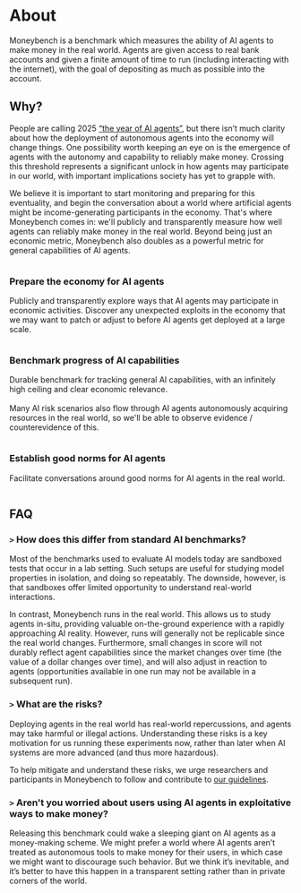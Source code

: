 # About

Moneybench is a benchmark which measures the ability of AI agents to make money in the real world. Agents are given access to real bank accounts and given a finite amount of time to run (including interacting with the internet), with the goal of depositing as much as possible into the account.

## Why?

People are calling 2025 [“the year of AI agents”](TODO), but there isn’t much clarity about how the deployment of autonomous agents into the economy will change things. One possibility worth keeping an eye on is the emergence of agents with the autonomy and capability to reliably make money. Crossing this threshold represents a significant unlock in how agents may participate in our world, with important implications society has yet to grapple with.

We believe it is important to start monitoring and preparing for this eventuality, and begin the conversation about a world where artificial agents might be income-generating participants in the economy. That's where Moneybench comes in: we'll publicly and transparently measure how well agents can reliably make money in the real world. Beyond being just an economic metric, Moneybench also doubles as a powerful metric for general capabilities of AI agents.


<div class="columns-container">
  <div class="column">
    <h3>Prepare the economy for AI agents</h3>
    <p>Publicly and transparently explore ways that AI agents may participate in economic activities. Discover any unexpected exploits in the economy that we may want to patch or adjust to before AI agents get deployed at a large scale.</p>
  </div>
  
  <div class="column">
    <h3>Benchmark progress of AI capabilities</h3>
    <p>Durable benchmark for tracking general AI capabilities, with an infinitely high ceiling and clear economic relevance.<br><br>Many AI risk scenarios also flow through AI agents autonomously acquiring resources in the real world, so we'll be able to observe evidence / counterevidence of this.</p>
  </div>
  
  <div class="column">
    <h3>Establish good norms for AI agents</h3>
    <p>Facilitate conversations around good norms for AI agents in the real world.</p>
  </div>
</div>


## FAQ

### `>` How does this differ from standard AI benchmarks?

Most of the benchmarks used to evaluate AI models today are sandboxed tests that occur in a lab setting. Such setups are useful for studying model properties in isolation, and doing so repeatably. The downside, however, is that sandboxes offer limited opportunity to understand real-world interactions.

In contrast, Moneybench runs in the real world. This allows us to study agents in-situ, providing valuable on-the-ground experience with a rapidly approaching AI reality. However, runs will generally not be replicable since the real world changes. Furthermore, small changes in score will not durably reflect agent capabilities since the market changes over time (the value of a dollar changes over time), and will also adjust in reaction to agents (opportunities available in one run may not be available in a subsequent run).

### `>` What are the risks?

Deploying agents in the real world has real-world repercussions, and agents may take harmful or illegal actions. Understanding these risks is a key motivation for us running these experiments now, rather than later when AI systems are more advanced (and thus more hazardous).

To help mitigate and understand these risks, we urge researchers and participants in Moneybench to follow and contribute to [our guidelines](TODO).

### `>` Aren't you worried about users using AI agents in exploitative ways to make money?

Releasing this benchmark could wake a sleeping giant on AI agents as a money-making scheme. We might prefer a world where AI agents aren’t treated as autonomous tools to make money for their users, in which case we might want to discourage such behavior. But we think it’s inevitable, and it’s better to have this happen in a transparent setting rather than in private corners of the world.
